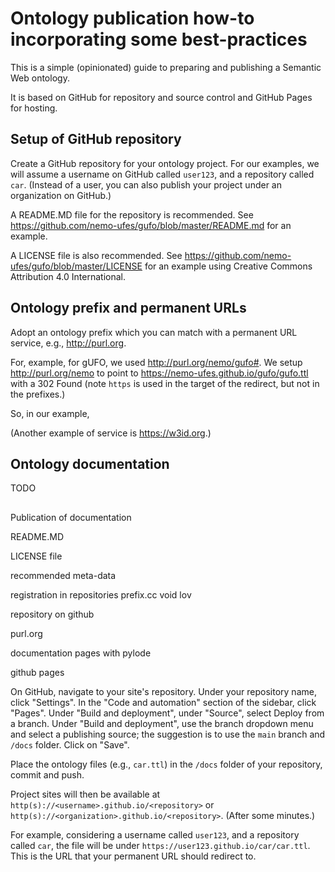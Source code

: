 # Ontology publication how-to incorporating some best-practices

This is a simple (opinionated) guide to preparing and publishing a Semantic Web ontology.

It is based on GitHub for repository and source control and GitHub Pages for hosting.

## Setup of GitHub repository

Create a GitHub repository for your ontology project. For our examples, we will assume a username on GitHub called `user123`, and a repository called `car`. (Instead of a user, you can also publish your project under an organization on GitHub.)

A README.MD file for the repository is recommended. See <https://github.com/nemo-ufes/gufo/blob/master/README.md> for an example.

A LICENSE file is also recommended. See <https://github.com/nemo-ufes/gufo/blob/master/LICENSE> for an example using Creative Commons Attribution 4.0 International.

## Ontology prefix and permanent URLs

Adopt an ontology prefix which you can match with a permanent URL service, e.g., <http://purl.org>.

For, example, for gUFO, we used <http://purl.org/nemo/gufo#>. We setup <http://purl.org/nemo> to point to
<https://nemo-ufes.github.io/gufo/gufo.ttl> with a 302 Found (note `https` is used in the target of the redirect, but not in the prefixes.)

So, in our example, 


(Another example of service is <https://w3id.org>.)



## Ontology documentation

TODO

## 

Publication of documentation




README.MD

LICENSE file

recommended meta-data

registration in repositories
prefix.cc
void
lov

repository on github

purl.org

documentation pages with pylode

github pages




On GitHub, navigate to your site's repository.
Under your repository name, click "Settings".
In the "Code and automation" section of the sidebar, click "Pages".
Under "Build and deployment", under "Source", select Deploy from a branch.
Under "Build and deployment", use the branch dropdown menu and select a publishing source; the suggestion is to use the `main` branch and `/docs` folder. Click on "Save".

Place the ontology files (e.g., `car.ttl`) in the `/docs` folder of your repository, commit and push.

Project sites will then be available at `http(s)://<username>.github.io/<repository>` or `http(s)://<organization>.github.io/<repository>`. (After some minutes.)

For example, considering a username called `user123`, and a repository called `car`, the file will be under `https://user123.github.io/car/car.ttl`. This is the URL that your permanent URL should redirect to.

